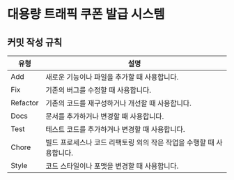 # 대용량 트래픽 쿠폰 발급 시스템

## 커밋 작성 규칙

| 유형      | 설명                                                                                     |
|-----------|------------------------------------------------------------------------------------------|
| Add       | 새로운 기능이나 파일을 추가할 때 사용합니다.                                            |
| Fix       | 기존의 버그를 수정할 때 사용합니다.                                                     |
| Refactor  | 기존의 코드를 재구성하거나 개선할 때 사용합니다.                                        |
| Docs      | 문서를 추가하거나 변경할 때 사용합니다.                                                 |
| Test      | 테스트 코드를 추가하거나 변경할 때 사용합니다.                                          |
| Chore     | 빌드 프로세스나 코드 리팩토링 외의 작은 작업을 수행할 때 사용합니다.                  |
| Style     | 코드 스타일이나 포맷을 변경할 때 사용합니다.                                            |
